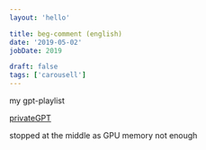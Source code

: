 ```yaml
---
layout: 'hello'

title: beg-comment (english)
date: '2019-05-02'
jobDate: 2019

draft: false
tags: ['carousell']
---
```


my gpt-playlist

[privateGPT](https://github.com/louiscklaw/privateGPT)

stopped at the middle as GPU memory not enough
